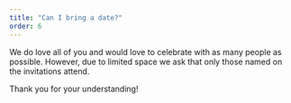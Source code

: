 ```yaml
---
title: "Can I bring a date?"
order: 6
---
```


We do love all of you and would love to celebrate with as many people as possible. However, due to limited space we ask that only those named on the invitations attend. 

Thank you for your understanding!